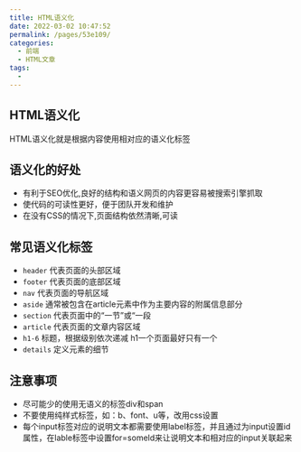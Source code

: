 ```yaml
---
title: HTML语义化
date: 2022-03-02 10:47:52
permalink: /pages/53e109/
categories:
  - 前端
  - HTML文章
tags:
  - 
---
```

<!--
 * @Author: Jingdongdong
 * @Date: 2022-03-02 10:47:52
 * @LastEditTime: 2022-03-02 18:06:01
 * @LastEditors: Jingdongdong
 * @Description: 
-->

## HTML语义化
HTML语义化就是根据内容使用相对应的语义化标签

## 语义化的好处
* 有利于SEO优化,良好的结构和语义网页的内容更容易被搜索引擎抓取
* 使代码的可读性更好，便于团队开发和维护
* 在没有CSS的情况下,页面结构依然清晰,可读

## 常见语义化标签
* `header` 代表页面的头部区域
* `footer` 代表页面的底部区域
* `nav` 代表页面的导航区域
* `aside` 通常被包含在article元素中作为主要内容的附属信息部分
* `section` 代表页面中的“一节”或“一段
* `article` 代表页面的文章内容区域
* `h1-6`  标题，根据级别依次递减 h1一个页面最好只有一个
* `details` 定义元素的细节

## 注意事项

* 尽可能少的使用无语义的标签div和span
* 不要使用纯样式标签，如：b、font、u等，改用css设置
* 每个input标签对应的说明文本都需要使用label标签，并且通过为input设置id属性，在lable标签中设置for=someld来让说明文本和相对应的input关联起来

